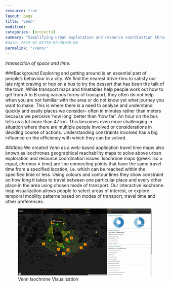 ```yaml
---
resource: true
layout: page
title: "Venn"
modified:
categories: [projects]
summary: "Simplifying urban exploration and resource coordination through the intersection of space and time."
#date: 2015-02-01T10:57:38+08:00
permalink: "/venn/"
---
```


*Intersection of space and time.*

###Background
Exploring and getting around is an essential part of people’s behaviour in a city. We find the nearest drive-thru to satisfy our late night craving or hop on a bus to try the dessert that has been the talk of the town. While transport maps and timetables help people work out how to get from A to B using various forms of transport, they often do not help when you are not familiar with the area or do not know yet what journey you want to make. This is where there is a need to analyse and understand quickly and easily places we consider– often in minutes rather than meters because we perceive ‘how long’ better than ‘how far’. An hour on the bus tells us a lot more than 47 km. This becomes even more challenging in situation where there are multiple people involved or considerations in deciding course of actions. Understanding constraints involved has a big influence on the efficiency with which they can be solved.

###Idea
We created *Venn* as a web-based application travel time maps also known as isochrones geographical reachability maps to solve above urban exploration and resource coordination issues.
Isochrone maps (greek: iso = equal, chronos = time) are line connecting points that have the same travel time from a specified location, i.e. which can be reached within the specified time or less. Using colours and contour lines they show constraint on how long it takes to travel between one particular place and every other place in the area using chosen mode of transport. Our interactive isochrone map visualization allows people to select areas of interest, or explore temporal mobility patterns based on modes of transport, travel time and other preferences.

<figure >
	<img src="/images/Project-Venn.png" alt="image">
	<figcaption>Venn Isochrone Visualization</figcaption>
</figure>
